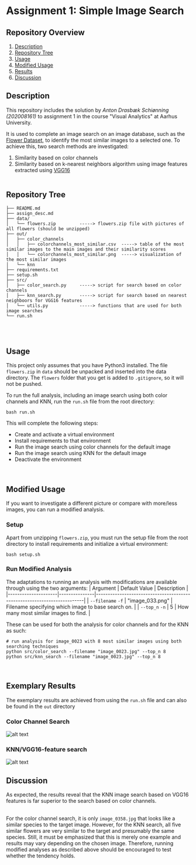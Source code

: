 # Assignment 1: Simple Image Search
## Repository Overview
1. [Description](#description)
2. [Repository Tree](#tree)
3. [Usage](#gusage)
4. [Modified Usage](#musage)
5. [Results](#results)
6. [Discussion](#discussion)

## Description <a name="description"></a>
This repository includes the solution by *Anton Drasbæk Schiønning (202008161)* to assignment 1 in the course "Visual Analytics" at Aarhus University. <br>

It is used to complete an image search on an image database, such as the [Flower Dataset](https://www.robots.ox.ac.uk/~vgg/data/flowers/17/), to identify the most similar images to a selected one. To achieve this, two search methods are investigated: 
1. Similarity based on color channels
2. Similarity based on k-nearest neighbors algorithm using image features extracted using [VGG16](https://www.mathworks.com/help/deeplearning/ref/vgg16.html)
<br/><br/>

## Repository Tree <a name="tree"></a>

```
├── README.md         
├── assign_desc.md    
├── data/             
│   └── flowers.zip         -----> flowers.zip file with pictures of all flowers (should be unzipped)
├── out/              
│   ├── color_channels   
│   │   ├── colorchannels_most_similar.csv  -----> table of the most similar images to the main images and their similarity scores
│   │   └── colorchannels_most_similar.png  -----> visualization of the most similar images
│   └── knn
├── requirements.txt   
├── setup.sh           
├── src/               
│   ├── color_search.py     -----> script for search based on color channels
│   ├── knn_search.py       -----> script for search based on nearest neighboors for VGG16 features
│   └── utils.py            -----> functions that are used for both image searches
└── run.sh
```
<br/><br/>
## Usage <a name="gusage"></a>
This project only assumes that you have Python3 installed. The file `flowers.zip` in `data` should be unpacked and inserted into the data directory. The `flowers` folder that you get is added to `.gitignore`, so it will not be pushed. <br>

To run the full analysis, including an image search using both color channels and KNN, run the `run.sh` file from the root directory:
```
bash run.sh
```
This will complete the following steps:
* Create and activate a virtual environment
* Install requirements to that environment
* Run the image search using color channels for the default image
* Run the image search using KNN for the default image
* Deactivate the environment
<br>

## Modified Usage <a name="musage"></a>
If you want to investigate a different picture or compare with more/less images, you can run a modified analysis. <br>

### Setup
Apart from unzipping `flowers.zip`, you must run the setup file from the root directory to install requirements and initialize a virtual environment:
```
bash setup.sh
```
### Run Modified Analysis
The adaptations to running an analysis with modifications are available through using the two arguments:
| Argument              | Default Value | Description                                                             |
|---------------------|---------------|-------------------------------------------------------------------------|
| `--filename` `-f`      | "image_033.png"         | Filename specifying which image to base search on.       |
| `--top_n` `-n`       | 5           | How many most similar images to find.                                          |
<br>

These can be used for both the analysis for color channels and for the KNN as such:
```
# run analysis for image_0023 with 8 most similar images using both searching techniques
python src/color_search --filename "image_0023.jpg" --top_n 8
python src/knn_search --filename "image_0023.jpg" --top_n 8
```
<br>

## Exemplary Results <a name="results"></a>
The exemplary results are achieved from using the `run.sh` file and can also be found in the `out` directory
### Color Channel Search
![alt text](https://github.com/AU-CDS/assignment1-simple-image-search-drasbaek/blob/main/out/color_channels/colorchannels_most_similar.png?raw=True)

### KNN/VGG16-feature search
![alt text](https://github.com/AU-CDS/assignment1-simple-image-search-drasbaek/blob/main/out/knn/knn_most_similar.png?raw=True)

## Discussion <a name="discussion"></a>
As expected, the results reveal that the KNN image search based on VGG16 features is far superior to the search based on color channels. <br/><br/>

For the color channel search, it is only `image_0358.jpg` that looks like a similar species to the target image. However, for the KNN search, all five similar flowers are very similar to the target and presumably the same species. Still, it must be emphasized that this is merely one example and results may vary depending on the chosen image. Therefore, running modified analyses as described above should be encouraged to test whether the tendency holds.
